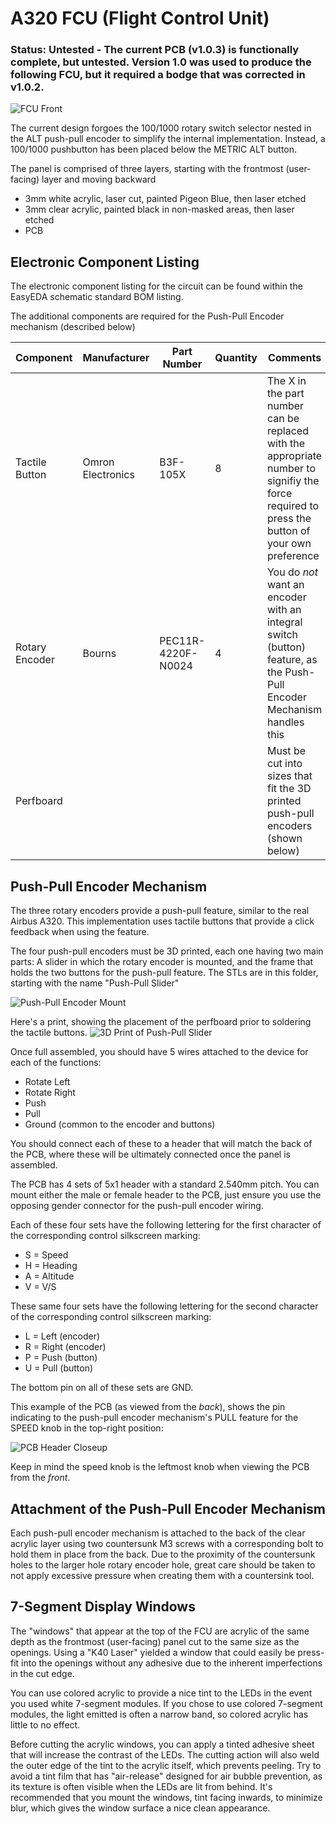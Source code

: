 # A320 FCU (Flight Control Unit)

### Status: **Untested** - The current PCB (v1.0.3) is functionally complete, but untested. Version 1.0 was used to produce the following FCU, but it required a bodge that was corrected in v1.0.2.

![FCU Front](https://user-images.githubusercontent.com/2242776/133118930-89cbbde2-fbe4-4aab-bdd7-f9aa332fe413.jpg)

The current design forgoes the 100/1000 rotary switch selector nested in the ALT push-pull encoder to simplify the internal implementation. Instead, a 100/1000 pushbutton has been placed below the METRIC ALT button.

The panel is comprised of three layers, starting with the frontmost (user-facing) layer and moving backward
 - 3mm white acrylic, laser cut, painted Pigeon Blue, then laser etched
 - 3mm clear acrylic, painted black in non-masked areas, then laser etched
 - PCB

## Electronic Component Listing
The electronic component listing for the circuit can be found within the EasyEDA schematic standard BOM listing.

The additional components are required for the Push-Pull Encoder mechanism (described below)

| Component | Manufacturer | Part Number | Quantity | Comments
| - |- | - | - | -
| Tactile Button | 	Omron Electronics | B3F-105X | 8 | The X in the part number can be replaced with the appropriate number to signifiy the force required to press the button of your own preference
| Rotary Encoder | Bourns | PEC11R-4220F-N0024 | 4 | You do *not* want an encoder with an integral switch (button) feature, as the Push-Pull Encoder Mechanism handles this
| Perfboard |||| Must be cut into sizes that fit the 3D printed push-pull encoders (shown below)

## Push-Pull Encoder Mechanism
The three rotary encoders provide a push-pull feature, similar to the real Airbus A320. This implementation uses tactile buttons that provide a click feedback when using the feature.

The four push-pull encoders must be 3D printed, each one having two main parts: A slider in which the rotary encoder is mounted, and the frame that holds the two buttons for the push-pull feature. The STLs are in this folder, starting with the name "Push-Pull Slider"

![Push-Pull Encoder Mount](https://user-images.githubusercontent.com/2242776/132796173-a47dbb3f-043a-455c-9826-34de717b2fec.jpg)

Here's a print, showing the placement of the perfboard prior to soldering the tactile buttons.
![3D Print of Push-Pull Slider](https://user-images.githubusercontent.com/2242776/132796985-3013e505-e886-4e21-b403-84c06be06381.png)

Once full assembled, you should have 5 wires attached to the device for each of the functions:
 - Rotate Left
 - Rotate Right
 - Push
 - Pull
 - Ground (common to the encoder and buttons)

You should connect each of these to a header that will match the back of the PCB, where these will be ultimately connected once the panel is assembled.

The PCB has 4 sets of 5x1 header with a standard 2.540mm pitch. You can mount either the male or female header to the PCB, just ensure you use the opposing gender connector for the push-pull encoder wiring.

Each of these four sets have the following lettering for the first character of the corresponding control silkscreen marking:
 - S = Speed
 - H = Heading
 - A = Altitude
 - V = V/S

 These same four sets have the following lettering for the second character of the corresponding control silkscreen marking:
 - L = Left (encoder)
 - R = Right (encoder)
 - P = Push (button)
 - U = Pull (button)

 The bottom pin on all of these sets are GND.

 This example of the PCB (as viewed from the *back*), shows the pin indicating to the push-pull encoder mechanism's PULL feature for the SPEED knob in the top-right position:
 
 ![PCB Header Closeup](https://user-images.githubusercontent.com/2242776/132797899-5f7ce723-6485-41d5-84f1-227561c238dd.jpg)

 Keep in mind the speed knob is the leftmost knob when viewing the PCB from the *front*.

## Attachment of the Push-Pull Encoder Mechanism
Each push-pull encoder mechanism is attached to the back of the clear acrylic layer using two countersunk M3 screws with a corresponding bolt to hold them in place from the back. Due to the proximity of the countersunk holes to the larger hole rotary encoder hole, great care should be taken to not apply excessive pressure when creating them with a countersink tool.

## 7-Segment Display Windows
The "windows" that appear at the top of the FCU are acrylic of the same depth as the frontmost (user-facing) panel cut to the same size as the openings. Using a "K40 Laser" yielded a window that could easily be press-fit into the openings without any adhesive due to the inherent imperfections in the cut edge.

You can use colored acrylic to provide a nice tint to the LEDs in the event you used white 7-segment modules. If you chose to use colored 7-segment modules, the light emitted is often a narrow band, so colored acrylic has little to no effect.

Before cutting the acrylic windows, you can apply a tinted adhesive sheet that will increase the contrast of the LEDs. The cutting action will also weld the outer edge of the tint to the acrylic itself, which prevents peeling. Try to avoid a tint film that has "air-release" designed for air bubble prevention, as its texture is often visible when the LEDs are lit from behind. It's recommended that you mount the windows, tint facing inwards, to minimize blur, which gives the window surface a nice clean appearance.
